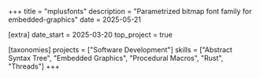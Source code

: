 +++
title = "mplusfonts"
description = "Parametrized bitmap font family for embedded-graphics"
date = 2025-05-21

[extra]
date_start = 2025-03-20
top_project = true

[taxonomies]
projects = ["Software Development"]
skills = ["Abstract Syntax Tree", "Embedded Graphics", "Procedural Macros", "Rust", "Threads"]
+++
